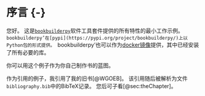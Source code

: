 # 序言 {-}

您好。
这是[`bookbuilderpy`](https://thomasweise.github.io/bookbuilderpy)软件工具套件提供的所有特性的最小工作示例。
`bookbuilderpy’在[pypi](https://pypi.org/project/bookbuilderpy/)上以Python包的形式提供。
`bookbuilderpy’也可以作为[docker镜像](https://hub.docker.com/r/thomasweise/docker-bookbuilderpy)提供，其中已经安装了所有必要的库。

你可以用这个例子作为你自己制作书的蓝图。

作为引用的例子，我引用了我的旧书[@WGOEB]。
该引用随后被解析为文件`bibliography.bib`中的BibTeX记录。
您后可子看[@sec:theChapter]。
